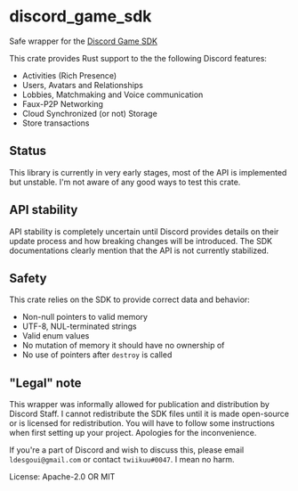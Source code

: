 # discord_game_sdk

Safe wrapper for the [Discord Game SDK]

This crate provides Rust support to the the following Discord features:

- Activities (Rich Presence)
- Users, Avatars and Relationships
- Lobbies, Matchmaking and Voice communication
- Faux-P2P Networking
- Cloud Synchronized (or not) Storage
- Store transactions


## Status

This library is currently in very early stages, most of the API is implemented but unstable.
I'm not aware of any good ways to test this crate.


## API stability

API stability is completely uncertain until Discord provides details on their update process
and how breaking changes will be introduced. The SDK documentations clearly mention that the
API is not currently stabilized.


## Safety

This crate relies on the SDK to provide correct data and behavior:
- Non-null pointers to valid memory
- UTF-8, NUL-terminated strings
- Valid enum values
- No mutation of memory it should have no ownership of
- No use of pointers after `destroy` is called


## "Legal" note

This wrapper was informally allowed for publication and distribution by Discord Staff.
I cannot redistribute the SDK files until it is made open-source or is licensed for
redistribution. You will have to follow some instructions when first setting up your project.
Apologies for the inconvenience.

If you're a part of Discord and wish to discuss this, please
email `ldesgoui@gmail.com` or contact `twiikuu#0047`. I mean no harm.


[Discord Game SDK]: https://discordapp.com/developers/docs/game-sdk/sdk-starter-guide

License: Apache-2.0 OR MIT
